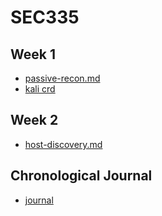 # SEC335

## Week 1 
- [passive-recon.md](https://github.com/zachary-moote-champlain/tech-journal/blob/main/docs/SEC335/passive-recon.md)
- [kali crd](https://github.com/zachary-moote-champlain/tech-journal/blob/main/docs/SEC335/kali.md)

## Week 2
- [host-discovery.md](https://github.com/zachary-moote-champlain/tech-journal/blob/main/docs/SEC335/host-discovery.md)

## Chronological Journal
- [journal](https://github.com/zachary-moote-champlain/tech-journal/blob/main/docs/SEC335/journal.md)
